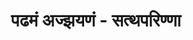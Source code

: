 ---
title: पढमं अज्झयणं - सत्थपरिण्णा

type: chapter
position: 1

parent:
  type: book

start:
end: पढमं अज्झयणं समत्तं
---